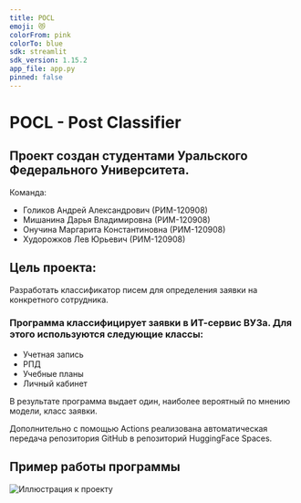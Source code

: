 ```yaml
---
title: POCL
emoji: 😻
colorFrom: pink
colorTo: blue
sdk: streamlit
sdk_version: 1.15.2
app_file: app.py
pinned: false
---
```


# POCL - Post Classifier

## Проект создан студентами Уральского Федерального Университета.
Команда:
+ Голиков Андрей Александрович (РИМ-120908)
+ Мишанина Дарья Владимировна (РИМ-120908)
+ Онучина Маргарита Константиновна (РИМ-120908)
+ Худорожков Лев Юрьевич (РИМ-120908)

## Цель проекта:
Разработать классификатор писем для определения заявки на конкретного сотрудника.

### Программа классифицирует заявки в ИТ-сервис ВУЗа. Для этого используются следующие классы:
+ Учетная запись
+ РПД
+ Учебные планы
+ Личный кабинет

В результате программа выдает один, наиболее вероятный по мнению модели, класс заявки.

Дополнительно с помощью Actions реализована автоматическая передача репозитория GitHub в репозиторий HuggingFace Spaces.

## Пример работы программы
![Иллюстрация к проекту](https://github.com/DrWhats/POCL/blob/main/POCL_example.gif)
